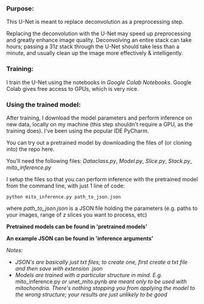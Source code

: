 ### Purpose:
This U-Net is meant to replace deconvolution as a preprocessing step. 

Replacing the deconvolution with the U-Net may speed up preprocessing and greatly enhance image quality. Deconvolving an entire stack can take hours; passing a 31z stack through the U-Net should take less than a minute, and usually clean up the image more effectively & intelligently.

### Training:
I train the U-Net using the notebooks in _Google Colab Notebooks_. Google Colab gives free access to GPUs, which is very nice.

### Using the trained model:
After training, I download the model parameters and perform inference on new data, locally on my machine (this step shouldn't require a GPU, as the training does). I've been using the popular IDE PyCharm.

You can try out a pretrained model by downloading the files of (or cloning into) the repo here. 

You'll need the following files: _Dataclass.py_, _Model.py_, _Slice.py_, _Stack.py_, _mito_inference.py_

I setup the files so that you can perform inference with the pretrained model from the command line, with just 1 line of code:

```
python mito_inference.py path_to_json.json
```

where _path_to_json.json_ is a JSON file holding the parameters (e.g. paths to your images, range of z slices you want to process, etc)

__Pretrained models can be found in 'pretrained models'__

__An example JSON can be found in 'inference arguments'__

_Notes:_ 
  * _JSON's are basically just txt files; to create one, first create a txt file and then save with extension_ .json
  * _Models are trained with a particular structure in mind. E.g._ mito_inference.py _or_ unet_mito.pynb _are meant only to be used with mitochondria. There's nothing stopping you from applying the model to the wrong structure; your results are just unlikely to be good_
